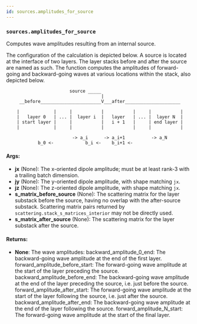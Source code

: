 ```yaml
---
id: sources.amplitudes_for_source
---
```


    
### `sources.amplitudes_for_source`
Computes wave amplitudes resulting from an internal source.

The configuration of the calculation is depicted below. A source is located at
the interface of two layers. The layer stacks before and after the source are
named as such. The function computes the amplitudes of forward-going and
backward-going waves at various locations within the stack, also depicted below.

                            source _____
                                        |
         __before_______________________V___after_____________________

        |             |     |           |           |     |           |
        |   layer 0   | ... |  layer i  |   layer   | ... |  layer N  |
        | start layer |     |           |   i + 1   |     | end layer |
        |             |     |           |           |     |           |

                             -> a_i      -> a_i+1          -> a_N
                b_0 <-            b_i <-    b_i+1 <-

#### Args:
- **jx** (None): The x-oriented dipole amplitude; must be at least rank-3 with a
trailing batch dimension.
- **jy** (None): The y-oriented dipole amplitude, with shape matching `jx`.
- **jz** (None): The z-oriented dipole amplitude, with shape matching `jx`.
- **s_matrix_before_source** (None): The scattering matrix for the layer substack
before the source, having no overlap with the after-source substack.
Scattering matrix pairs returned by `scattering.stack_s_matrices_interior`
may not be directly used.
- **s_matrix_after_source** (None): The scattering matrix for the layer substack after
the source.

#### Returns:
- **None**: The wave amplitudes:
backward_amplitude_0_end: The backward-going wave amplitude at the end
    of the first layer.
forward_amplitude_before_start: The forward-going wave amplitude at the
    start of the layer preceding the source.
backward_amplitude_before_end: The backward-going wave amplitude at the
    end of the layer preceding the source, i.e. just before the source.
forward_amplitude_after_start: The forward-going wave amplitude at the
    start of the layer following the source, i.e. just after the source.
backward_amplitude_after_end: The backward-going wave amplitude at the
    end of the layer following the source.
forward_amplitude_N_start: The forward-going wave amplitude at the start
    of the final layer.
